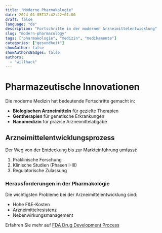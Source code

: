 ```yaml
---
title: "Moderne Pharmakologie"
date: 2024-01-05T12:42:22+01:00
draft: false
language: "de"
description: "Fortschritte in der modernen Arzneimittelentwicklung"
slug: "modern-pharmacology"
tags: ["pharmakologie", "medizin", "medikamente"]
categories: ["gesundheit"]
showAuthor: false
showAuthorsBadges: false
authors:
  - "willhack"
---
```


# Pharmazeutische Innovationen

Die moderne Medizin hat bedeutende Fortschritte gemacht in:

- **Biologischen Arzneimitteln** für gezielte Therapien
- **Gentherapien** für genetische Erkrankungen
- **Nanomedizin** für präzise Arzneimittelabgabe

## Arzneimittelentwicklungsprozess

Der Weg von der Entdeckung bis zur Markteinführung umfasst:
1. Präklinische Forschung
2. Klinische Studien (Phasen I-III)
3. Regulatorische Zulassung

### Herausforderungen in der Pharmakologie

Die wichtigsten Probleme bei der Arzneimittelentwicklung sind:
* Hohe F&E-Kosten
* Arzneimittelresistenz
* Nebenwirkungsmanagement

Erfahren Sie mehr auf [FDA Drug Development Process](https://www.fda.gov/)
